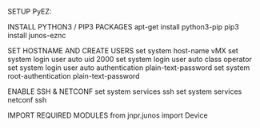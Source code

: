 
SETUP PyEZ: 

INSTALL PYTHON3 / PIP3 PACKAGES
  apt-get install python3-pip 
  pip3 install junos-eznc


SET HOSTNAME AND CREATE USERS
  set system host-name vMX
  set system login user auto uid 2000
  set system login user auto class operator
  set system login user auto authentication plain-text-password <password>
  set system root-authentication plain-text-password <password>

  
ENABLE SSH & NETCONF
  set system services ssh
  set system services netconf ssh

  
IMPORT REQUIRED MODULES 
  from jnpr.junos import Device

